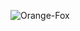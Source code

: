 ![Orange-Fox](https://github.com/tostisto/Recovery-builder/actions/workflows/recovery.yml/badge.svg)
